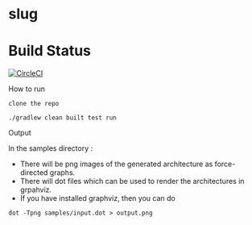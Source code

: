 # slug

# Build Status

[![CircleCI](https://circleci.com/gh/ashutoshraina/slug/tree/master.svg?style=svg)](https://circleci.com/gh/ashutoshraina/slug/tree/master)

How to run

```
clone the repo

```

```
./gradlew clean built test run
```

Output

In the samples directory : 

* There will be png images of the generated architecture as force-directed graphs.
* There will dot files which can be used to render the architectures in grpahviz.
* If you have installed graphviz, then you can do 

```
dot -Tpng samples/input.dot > output.png
``` 
